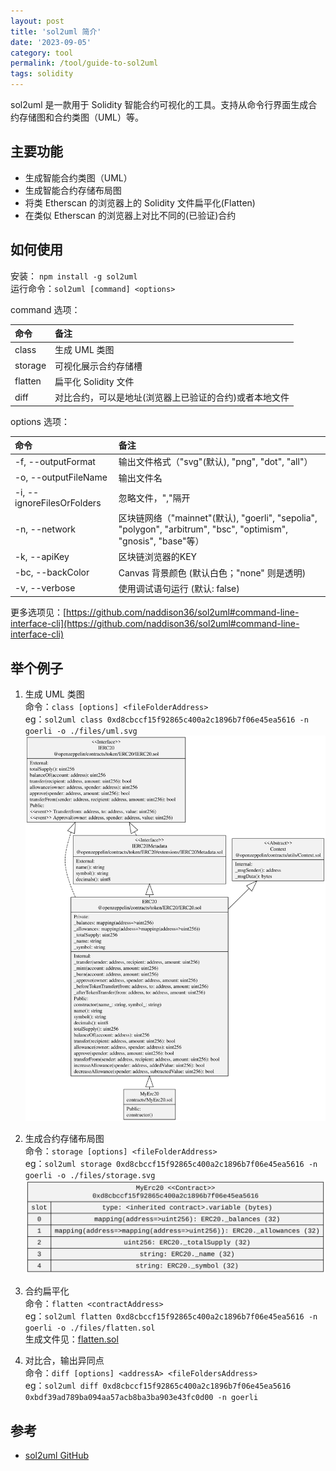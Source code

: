 ```yaml
---
layout: post
title: 'sol2uml 简介'
date: '2023-09-05'
category: tool
permalink: /tool/guide-to-sol2uml
tags: solidity
---
```


sol2uml 是一款用于 Solidity 智能合约可视化的工具。支持从命令行界面生成合约存储图和合约类图（UML）等。

## 主要功能
- 生成智能合约类图（UML）
- 生成智能合约存储布局图
- 将类 Etherscan 的浏览器上的 Solidity 文件扁平化(Flatten)
- 在类似 Etherscan 的浏览器上对比不同的(已验证)合约


## 如何使用
安装： `npm install -g sol2uml`  
运行命令：`sol2uml [command] <options>`


command 选项：

| 命令       | 备注 |
| :------   | :------ |
| class     | 生成 UML 类图 |
| storage   | 可视化展示合约存储槽 |
| flatten   | 扁平化 Solidity 文件 |
| diff      | 对比合约，可以是地址(浏览器上已验证的合约)或者本地文件 |


options 选项：

| 命令 | 备注 |
| :------ | :------ |
| -f, --outputFormat <value>                     | 输出文件格式（"svg"(默认), "png", "dot", "all"）|
| -o, --outputFileName <value>                   | 输出文件名|
| -i, --ignoreFilesOrFolders <filesOrFolders>    | 忽略文件，","隔开|
| -n, --network <network>                        | 区块链网络（"mainnet"(默认), "goerli", "sepolia", "polygon", "arbitrum", "bsc", "optimism", "gnosis", "base"等）
| -k, --apiKey <key>                             | 区块链浏览器的KEY |
| -bc, --backColor <color>                       | Canvas 背景颜色 (默认白色；"none" 则是透明)|
| -v, --verbose                                  | 使用调试语句运行 (默认: false)|

更多选项见：[https://github.com/naddison36/sol2uml#command-line-interface-cli](https://github.com/naddison36/sol2uml#command-line-interface-cli)

## 举个例子
1. 生成 UML 类图  
    命令：`class [options] <fileFolderAddress>`  
    eg：`sol2uml class 0xd8cbccf15f92865c400a2c1896b7f06e45ea5616 -n goerli -o ./files/uml.svg` 
    ![预览](https://raw.githubusercontent.com/0xdwong/blockchain/1e32b734f1f7d589f009a4c4ffc0272589b84135/sol2uml/files/uml.svg)

2. 生成合约存储布局图  
    命令：`storage [options] <fileFolderAddress>`  
    eg：`sol2uml storage 0xd8cbccf15f92865c400a2c1896b7f06e45ea5616 -n goerli -o ./files/storage.svg`
    ![预览](https://raw.githubusercontent.com/0xdwong/blockchain/1e32b734f1f7d589f009a4c4ffc0272589b84135/sol2uml/files/storage.svg)

3. 合约扁平化  
    命令：`flatten <contractAddress>`  
    eg：`sol2uml flatten 0xd8cbccf15f92865c400a2c1896b7f06e45ea5616 -n goerli -o ./files/flatten.sol`  
    生成文件见：[flatten.sol](https://raw.githubusercontent.com/0xdwong/blockchain/1e32b734f1f7d589f009a4c4ffc0272589b84135/sol2uml/files/flatten.sol)

4. 对比合，输出异同点  
    命令：`diff [options] <addressA> <fileFoldersAddress>`  
    eg：`sol2uml diff 0xd8cbccf15f92865c400a2c1896b7f06e45ea5616 0xbdf39ad789ba094aa57acb8ba3ba903e43fc0d00 -n goerli`


## 参考
- [sol2uml GitHub](https://github.com/naddison36/sol2uml)
